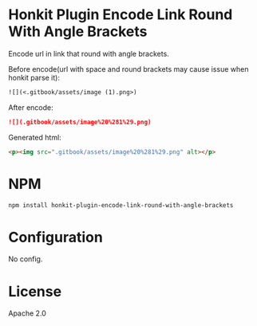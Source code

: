 # Honkit Plugin Encode Link Round With Angle Brackets

Encode url in link that round with angle brackets.

Before encode(url with space and round brackets may cause issue when honkit parse it):

```markdown
![](<.gitbook/assets/image (1).png>)
```

After encode:

```markdown
![](.gitbook/assets/image%20%281%29.png)
```

Generated html:

```html
<p><img src=".gitbook/assets/image%20%281%29.png" alt></p>
```

# NPM

```bash
npm install honkit-plugin-encode-link-round-with-angle-brackets
```

# Configuration

No config.

# License

Apache 2.0
